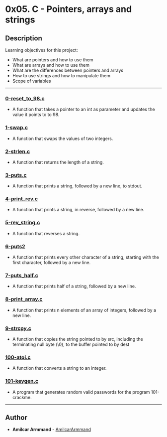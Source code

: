 # 0x05. C - Pointers, arrays and strings

## Description
Learning objectives for this project:

* What are pointers and how to use them
* What are arrays and how to use them
* What are the differences between pointers and arrays
* How to use strings and how to manipulate them
* Scope of variables

---

### [0-reset_to_98.c](./0-reset_to_98.c)
* A function that takes a pointer to an int as parameter and updates the value it points to to 98.


### [1-swap.c](./1-swap.c)
* A function that swaps the values of two integers.


### [2-strlen.c](./2-strlen.c)
* A function that returns the length of a string.


### [3-puts.c](./3-puts.c)
* A function that prints a string, followed by a new line, to stdout.


### [4-print_rev.c](./4-print_rev.c)
* A function that prints a string, in reverse, followed by a new line.


### [5-rev_string.c](./5-rev_string.c)
* A function that reverses a string.


### [6-puts2](./6-puts2.c)
* A function that prints every other character of a string, starting with the first character, followed by a new line.


### [7-puts_half.c](./7-puts_half.c)
* A function that prints half of a string, followed by a new line.


### [8-print_array.c](./8-print_array.c)
* A function that prints n elements of an array of integers, followed by a new line.


### [9-strcpy.c](./9-strcpy.c)
* A function that copies the string pointed to by src, including the terminating null byte (\0), to the buffer pointed to by dest


### [100-atoi.c](./100-atoi.c)
* A function that converts a string to an integer.


### [101-keygen.c](./101-keygen.c)
* A program that generates random valid passwords for the program 101-crackme.

---

## Author
* **Amilcar Armmand** - [AmilcarArmmand](https://github.com/AmilcarArmmand)